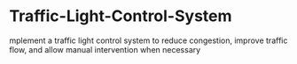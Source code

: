 # Traffic-Light-Control-System
mplement a traffic light control system to reduce congestion, improve traffic flow, and allow manual intervention when necessary
